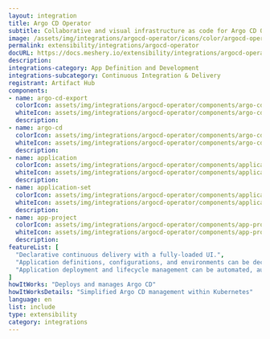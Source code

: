 ```yaml
---
layout: integration
title: Argo CD Operator
subtitle: Collaborative and visual infrastructure as code for Argo CD Operator
image: /assets/img/integrations/argocd-operator/icons/color/argocd-operator-color.svg
permalink: extensibility/integrations/argocd-operator
docURL: https://docs.meshery.io/extensibility/integrations/argocd-operator
description: 
integrations-category: App Definition and Development
integrations-subcategory: Continuous Integration & Delivery
registrant: Artifact Hub
components: 
- name: argo-cd-export
  colorIcon: assets/img/integrations/argocd-operator/components/argo-cd-export/icons/color/argo-cd-export-color.svg
  whiteIcon: assets/img/integrations/argocd-operator/components/argo-cd-export/icons/white/argo-cd-export-white.svg
  description: 
- name: argo-cd
  colorIcon: assets/img/integrations/argocd-operator/components/argo-cd/icons/color/argo-cd-color.svg
  whiteIcon: assets/img/integrations/argocd-operator/components/argo-cd/icons/white/argo-cd-white.svg
  description: 
- name: application
  colorIcon: assets/img/integrations/argocd-operator/components/application/icons/color/application-color.svg
  whiteIcon: assets/img/integrations/argocd-operator/components/application/icons/white/application-white.svg
  description: 
- name: application-set
  colorIcon: assets/img/integrations/argocd-operator/components/application-set/icons/color/application-set-color.svg
  whiteIcon: assets/img/integrations/argocd-operator/components/application-set/icons/white/application-set-white.svg
  description: 
- name: app-project
  colorIcon: assets/img/integrations/argocd-operator/components/app-project/icons/color/app-project-color.svg
  whiteIcon: assets/img/integrations/argocd-operator/components/app-project/icons/white/app-project-white.svg
  description: 
featureList: [
  "Declarative continuous delivery with a fully-loaded UI.",
  "Application definitions, configurations, and environments can be declarative and version controlled.",
  "Application deployment and lifecycle management can be automated, auditable, and easy to understand."
]
howItWorks: "Deploys and manages Argo CD"
howItWorksDetails: "Simplified Argo CD management within Kubernetes"
language: en
list: include
type: extensibility
category: integrations
---
```


